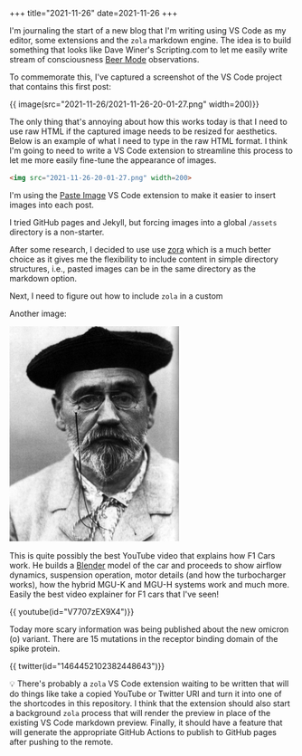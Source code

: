 +++
title="2021-11-26"
date=2021-11-26
+++

I'm journaling the start of a new blog that I'm writing using VS Code as my
editor, some extensions and the `zola` markdown engine. The idea is to build
something that looks like Dave Winer's Scripting.com to let me easily write
stream of consciousness [Beer
Mode](https://perell.com/note/open-mode-and-closed-mode/) observations.

To commemorate this, I've captured a screenshot of the VS Code project that
contains this first post:

{{ image(src="2021-11-26/2021-11-26-20-01-27.png" width=200)}}

The only thing that's annoying about how this works today is that I need to
use raw HTML if the captured image needs to be resized for aesthetics. Below
is an example of what I need to type in the raw HTML format. I think I'm going
to need to write a VS Code extension to streamline this process to let me more
easily fine-tune the appearance of images.

```html
<img src="2021-11-26-20-01-27.png" width=200>
```

I'm using the [Paste Image](https://marketplace.visualstudio.com/items?itemName=mushan.vscode-paste-image)
VS Code extension to make it easier to insert images into each post.

I tried GitHub pages and Jekyll, but forcing images into a global `/assets`
directory is a non-starter. 

After some research, I decided to use use
[zora](https://github.com/getzola/zola) which is a much better choice as it
gives me the flexibility to include content in simple directory structures,
i.e., pasted images can be in the same directory as the markdown option.

Next, I need to figure out how to include `zola` in a custom 

Another image:

![](2021-11-26-23-24-30.png)

This is quite possibly the best YouTube video that explains how F1 Cars work.
He builds a [Blender](https://www.blender.org/) model of the car and proceeds
to show airflow dynamics, suspension operation, motor details (and how the
turbocharger works), how the hybrid MGU-K and MGU-H systems work and much
more. Easily the best video explainer for F1 cars that I've seen!

{{ youtube(id="V7707zEX9X4")}}

Today more scary information was being published about the new omicron
(&omicron;) variant. There are 15 mutations in the receptor binding domain of
the spike protein.

{{ twitter(id="1464452102382448643")}}

:bulb: There's probably a `zola` VS Code extension waiting to be written that
will do things like take a copied YouTube or Twitter URI and turn it into
one of the shortcodes in this repository. I think that the extension should
also start a background `zola` process that will render the preview in place
of the existing VS Code markdown preview. Finally, it should have a feature
that will generate the appropriate GitHub Actions to publish to GitHub pages
after pushing to the remote.